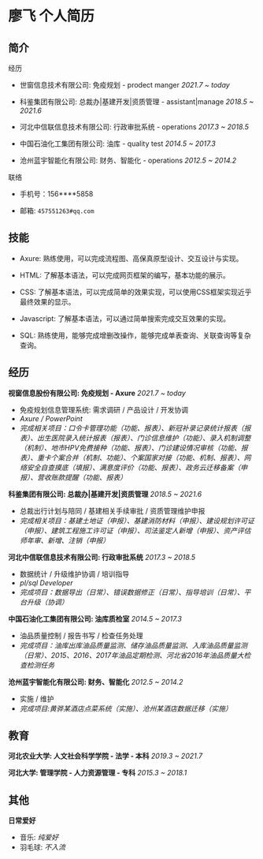 # 廖飞 个人简历

## 简介

经历

- 世窗信息技术有限公司: 免疫规划 - prodect manger
  _2021.7 ~ today_

- 科鉴集团有限公司: 总裁办|基建开发|资质管理 - assistant|manage
  _2018.5 ~ 2021.6_

- 河北中信联信息技术有限公司: 行政审批系统 - operations
  _2017.3 ~ 2018.5_

- 中国石油化工集团有限公司: 油库 - quality test
  _2014.5 ~ 2017.3_

- 沧州蓝宇智能化有限公司: 财务、智能化 - operations
  _2012.5 ~ 2014.2_

联络

- 手机号：156****5858

- 邮箱: `457551263#qq.com`
  
  <!-- - _replace # with @_ -->

## 技能

- Axure: 熟练使用，可以完成流程图、高保真原型设计、交互设计与实现。

- HTML: 了解基本语法，可以完成网页框架的编写，基本功能的展示。

- CSS: 了解基本语法，可以完成简单的效果实现，可以使用CSS框架实现近乎最终效果的显示。

- Javascript: 了解基本语法，可以通过简单搜索完成交互效果的实现。

- SQL: 熟练使用，能够完成增删改操作，能够完成单表查询、关联查询等复杂查询。

## 经历

**视窗信息股份有限公司: 免疫规划 - Axure**
_2021.7 ~ today_

- 免疫规划信息管理系统: 需求调研 / 产品设计 / 开发协调
- _Axure / PowerPoint_
- _完成相关项目：口令卡管理功能（功能、报表）、新冠补录记录统计报表（报表）、出生医院录入统计报表（报表）、门诊信息维护（功能）、录入机制调整（机制）、地市HPV免费接种（功能、报表）、门诊建设情况审核（功能、报表）、重卡个案合并（机制、功能）、个案国家对接（功能、机制、报表）、网络安全自查摸底（填报）、满意度评价（功能、报表）、政务云迁移备案（申报）、营收账款提醒（功能、报表）_

**科鉴集团有限公司: 总裁办|基建开发|资质管理**
_2018.5 ~ 2021.6_

- 总裁出行计划与陪同 / 基建相关手续审批 / 资质管理维护申报
- _完成相关项目：基建土地证（申报）、基建消防材料（申报）、建设规划许可证（申报）、建筑工程施工许可证（申报）、司法鉴定人新增（申报）、资产评估师年审、新增、注销（申报）_

**河北中信联信息技术有限公司: 行政审批系统**
*2017.3 ~ 2018.5*

- 数据统计 / 升级维护协调 / 培训指导
- _pl/sql Developer_
- _完成项目：数据导出（日常）、错误数据修正（日常）、指导培训（日常）、平台升级（协调）_

**中国石油化工集团有限公司: 油库质检室**
_2014.5 ~ 2017.3_

- 油品质量控制 / 报告书写 / 检查任务处理
- _完成项目：油库出库油品质量监测、储存油品质量监测、入库油品质量监测（日常）、2015、2016、2017年油品定期检测、河北省2016年油品质量大检查检测任务_

**沧州蓝宇智能化有限公司: 财务、智能化**
_2012.5 ~ 2014.2_

- 实施 / 维护
- _完成项目:黄骅某酒店点菜系统（实施）、沧州某酒店数据迁移（实施）_

## 教育

**河北农业大学: 人文社会科学学院 - 法学 - 本科**
_2019.3 ~ 2021.7_

**河北大学: 管理学院 - 人力资源管理 - 专科**
_2015.3 ~ 2018.1_

## 其他

**日常爱好**

- 音乐: _纯爱好_
- 羽毛球: _不入流_

